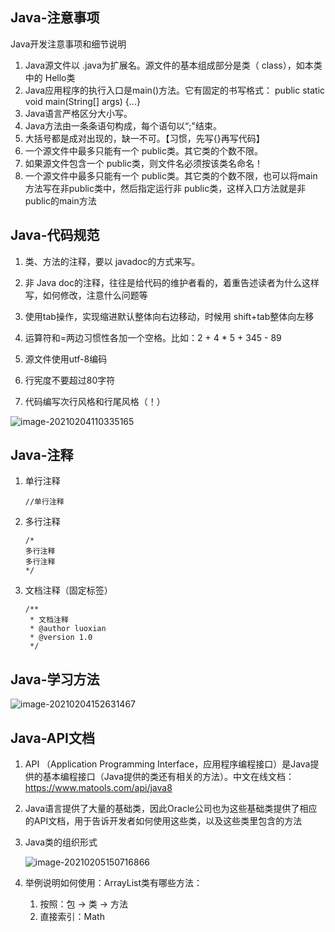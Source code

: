 ## Java-注意事项

Java开发注意事项和细节说明

1. Java源文件以 .java为扩展名。源文件的基本组成部分是类（ class），如本类中的 Hello类
2. Java应用程序的执行入口是main()方法。它有固定的书写格式：
public static void main(String[] args) {...}
3. Java语言严格区分大小写。
4. Java方法由一条条语句构成，每个语句以“;"结束。
5. 大括号都是成对出现的，缺一不可。【习惯，先写{}再写代码】
6. 一个源文件中最多只能有一个 public类。其它类的个数不限。
7. 如果源文件包含一个 public类，则文件名必须按该类名命名！
8. 一个源文件中最多只能有一个 public类。其它类的个数不限，也可以将main方法写在非public类中，然后指定运行非 public类，这样入口方法就是非 public的main方法

## Java-代码规范

1. 类、方法的注释，要以 javadoc的方式来写。
2. 非 Java doc的注释，往往是给代码的维护者看的，着重告述读者为什么这样写，如何修改，注意什么问题等

3. 使用tab操作，实现缩进默认整体向右边移动，时候用 shift+tab整体向左移
4. 运算符和=两边习惯性各加一个空格。比如：2 + 4 * 5 + 345 - 89
5. 源文件使用utf-8编码
6. 行宪度不要超过80字符
7. 代码编写次行风格和行尾风格（！）

![image-20210204110335165](https://gitee.com/luoxian1011/pictures/raw/master/image-20210204110335165.png)

## Java-注释

1. 单行注释

   ```
   //单行注释
   ```

2. 多行注释

   ```
   /*
   多行注释
   多行注释
   */
   ```

3. 文档注释（固定标签）

   ```
   /**
    * 文档注释
    * @author luoxian
    * @version 1.0
    */
   ```

## Java-学习方法

![image-20210204152631467](https://gitee.com/luoxian1011/pictures/raw/master/image-20210204152631467.png)

## Java-API文档

1. API （Application Programming Interface，应用程序编程接口）是Java提供的基本编程接口（Java提供的类还有相关的方法）。中文在线文档：https://www.matools.com/api/java8

2. Java语言提供了大量的基础类，因此Oracle公司也为这些基础类提供了相应的API文档，用于告诉开发者如何使用这些类，以及这些类里包含的方法

3. Java类的组织形式

   ![image-20210205150716866](https://gitee.com/luoxian1011/pictures/raw/master/image-20210205150716866.png)

4. 举例说明如何使用：ArrayList类有哪些方法：

   1. 按照：包 -> 类 -> 方法
   2. 直接索引：Math

